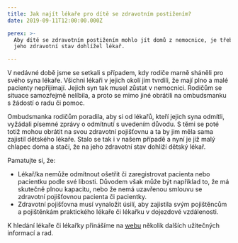 ```yaml
---
title: Jak najít lékaře pro dítě se zdravotním postižením?
date: 2019-09-11T12:00:00.000Z

perex: >-
  Aby dítě se zdravotním postižením mohlo jít domů z nemocnice, je třeba, aby na
  jeho zdravotní stav dohlížel lékař.

---
```





V nedávné době jsme se setkali s případem, kdy rodiče marně sháněli pro svého syna lékaře. Všichni lékaři v jejich okolí jim tvrdili, že mají plno a malé pacienty nepřijímají. Jejich syn tak musel zůstat v nemocnici. Rodičům se situace samozřejmě nelíbila, a proto se mimo jiné obrátili na ombudsmanku s žádostí o radu či pomoc.



Ombudsmanka rodičům poradila, aby si od lékařů, kteří jejich syna odmítli, vyžádali písemné zprávy o odmítnutí s uvedením důvodu. S těmi se poté totiž mohou obrátit na svou zdravotní pojišťovnu a ta by jim měla sama zajistil dětského lékaře. Stalo se tak i v našem případě a nyní je již malý chlapec doma a stačí, že na jeho zdravotní stav dohlíží dětský lékař.



Pamatujte si, že:




- Lékař/ka nemůže odmítnout ošetřit či zaregistrovat pacienta nebo pacientku podle své libosti. Důvodem však může být například to, že má skutečně plnou kapacitu, nebo že nemá uzavřenou smlouvu se zdravotní pojišťovnou pacienta či pacientky.
- Zdravotní pojišťovna musí vynaložit úsilí, aby zajistila svým pojištěncům a pojištěnkám praktického lékaře či lékařku v dojezdové vzdálenosti.



K hledání lékaře či lékařky přinášíme na [webu](https://www.ochrance.cz/aktualne/tiskove-zpravy-2019/ombudsmanka-pomohla-matce-jejiz-dite-melo-tezke-zdravotni-postizeni/) několik dalších užitečných informací a rad.



